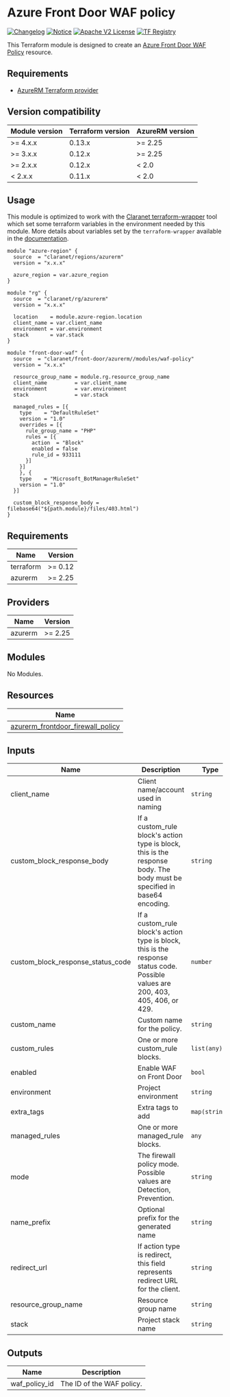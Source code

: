 # Azure Front Door WAF policy
[![Changelog](https://img.shields.io/badge/changelog-release-green.svg)](CHANGELOG.md) [![Notice](https://img.shields.io/badge/notice-copyright-yellow.svg)](NOTICE) [![Apache V2 License](https://img.shields.io/badge/license-Apache%20V2-orange.svg)](LICENSE) [![TF Registry](https://img.shields.io/badge/terraform-registry-blue.svg)](https://registry.terraform.io/modules/claranet/front-door/azurerm//modules/waf-policy)

This Terraform module is designed to create an [Azure Front Door WAF Policy](https://docs.microsoft.com/en-us/azure/web-application-firewall/afds/waf-front-door-policy-settings) resource.

## Requirements

* [AzureRM Terraform provider](https://www.terraform.io/docs/providers/azurerm/)

## Version compatibility

| Module version | Terraform version | AzureRM version |
|----------------|-------------------| --------------- |
| >= 4.x.x       | 0.13.x            | >= 2.25         |
| >= 3.x.x       | 0.12.x            | >= 2.25         |
| >= 2.x.x       | 0.12.x            | < 2.0           |
| <  2.x.x       | 0.11.x            | < 2.0           |

## Usage

This module is optimized to work with the [Claranet terraform-wrapper](https://github.com/claranet/terraform-wrapper) tool
which set some terraform variables in the environment needed by this module.
More details about variables set by the `terraform-wrapper` available in the [documentation](https://github.com/claranet/terraform-wrapper#environment).

```hcl
module "azure-region" {
  source  = "claranet/regions/azurerm"
  version = "x.x.x"

  azure_region = var.azure_region
}

module "rg" {
  source  = "claranet/rg/azurerm"
  version = "x.x.x"

  location    = module.azure-region.location
  client_name = var.client_name
  environment = var.environment
  stack       = var.stack
}

module "front-door-waf" {
  source  = "claranet/front-door/azurerm//modules/waf-policy"
  version = "x.x.x"

  resource_group_name = module.rg.resource_group_name
  client_name         = var.client_name
  environment         = var.environment
  stack               = var.stack

  managed_rules = [{
    type    = "DefaultRuleSet"
    version = "1.0"
    overrides = [{
      rule_group_name = "PHP"
      rules = [{
        action  = "Block"
        enabled = false
        rule_id = 933111
      }]
    }]
    }, {
    type    = "Microsoft_BotManagerRuleSet"
    version = "1.0"
  }]

  custom_block_response_body = filebase64("${path.module}/files/403.html")
}
```

## Requirements

| Name | Version |
|------|---------|
| terraform | >= 0.12 |
| azurerm | >= 2.25 |

## Providers

| Name | Version |
|------|---------|
| azurerm | >= 2.25 |

## Modules

No Modules.

## Resources

| Name |
|------|
| [azurerm_frontdoor_firewall_policy](https://registry.terraform.io/providers/hashicorp/azurerm/latest/docs/resources/frontdoor_firewall_policy) |

## Inputs

| Name | Description | Type | Default | Required |
|------|-------------|------|---------|:--------:|
| client\_name | Client name/account used in naming | `string` | n/a | yes |
| custom\_block\_response\_body | If a custom\_rule block's action type is block, this is the response body. The body must be specified in base64 encoding. | `string` | `null` | no |
| custom\_block\_response\_status\_code | If a custom\_rule block's action type is block, this is the response status code. Possible values are 200, 403, 405, 406, or 429. | `number` | `403` | no |
| custom\_name | Custom name for the policy. | `string` | `""` | no |
| custom\_rules | One or more custom\_rule blocks. | `list(any)` | `[]` | no |
| enabled | Enable WAF on Front Door | `bool` | `true` | no |
| environment | Project environment | `string` | n/a | yes |
| extra\_tags | Extra tags to add | `map(string)` | `{}` | no |
| managed\_rules | One or more managed\_rule blocks. | `any` | `[]` | no |
| mode | The firewall policy mode. Possible values are Detection, Prevention. | `string` | `"Prevention"` | no |
| name\_prefix | Optional prefix for the generated name | `string` | `""` | no |
| redirect\_url | If action type is redirect, this field represents redirect URL for the client. | `string` | `null` | no |
| resource\_group\_name | Resource group name | `string` | n/a | yes |
| stack | Project stack name | `string` | n/a | yes |

## Outputs

| Name | Description |
|------|-------------|
| waf\_policy\_id | The ID of the WAF policy. |
